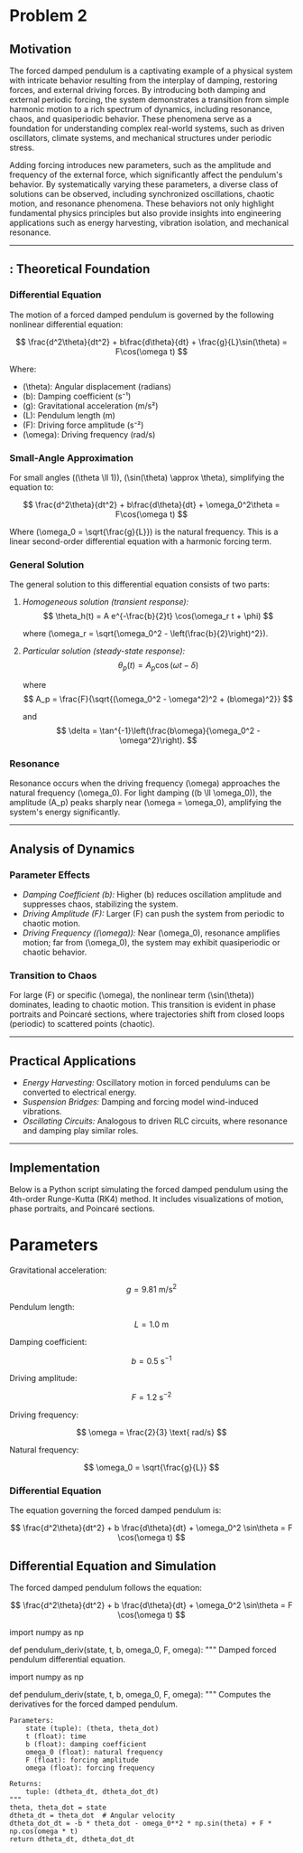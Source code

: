 # Problem 2

## Motivation
The forced damped pendulum is a captivating example of a physical system with intricate behavior resulting from the interplay of damping, restoring forces, and external driving forces. By introducing both damping and external periodic forcing, the system demonstrates a transition from simple harmonic motion to a rich spectrum of dynamics, including resonance, chaos, and quasiperiodic behavior. These phenomena serve as a foundation for understanding complex real-world systems, such as driven oscillators, climate systems, and mechanical structures under periodic stress.

Adding forcing introduces new parameters, such as the amplitude and frequency of the external force, which significantly affect the pendulum's behavior. By systematically varying these parameters, a diverse class of solutions can be observed, including synchronized oscillations, chaotic motion, and resonance phenomena. These behaviors not only highlight fundamental physics principles but also provide insights into engineering applications such as energy harvesting, vibration isolation, and mechanical resonance.

---

## : Theoretical Foundation

### Differential Equation
The motion of a forced damped pendulum is governed by the following nonlinear differential equation:

$$
\frac{d^2\theta}{dt^2} + b\frac{d\theta}{dt} + \frac{g}{L}\sin(\theta) = F\cos(\omega t)
$$

Where:
- \(\theta\): Angular displacement (radians)
- \(b\): Damping coefficient (s⁻¹)
- \(g\): Gravitational acceleration (m/s²)
- \(L\): Pendulum length (m)
- \(F\): Driving force amplitude (s⁻²)
- \(\omega\): Driving frequency (rad/s)

### Small-Angle Approximation
For small angles (\(\theta \ll 1\)), \(\sin(\theta) \approx \theta\), simplifying the equation to:

$$
\frac{d^2\theta}{dt^2} + b\frac{d\theta}{dt} + \omega_0^2\theta = F\cos(\omega t)
$$

Where \(\omega_0 = \sqrt{\frac{g}{L}}\) is the natural frequency. This is a linear second-order differential equation with a harmonic forcing term.

### General Solution
The general solution to this differential equation consists of two parts:
1. *Homogeneous solution (transient response):*
   $$
   \theta_h(t) = A e^{-\frac{b}{2}t} \cos(\omega_r t + \phi)
   $$

   where \(\omega_r = \sqrt{\omega_0^2 - \left(\frac{b}{2}\right)^2}\).

2. *Particular solution (steady-state response):*
   $$
   \theta_p(t) = A_p \cos(\omega t - \delta)
   $$

   where
   $$
   A_p = \frac{F}{\sqrt{(\omega_0^2 - \omega^2)^2 + (b\omega)^2}}
   $$

   and
   $$
   \delta = \tan^{-1}\left(\frac{b\omega}{\omega_0^2 - \omega^2}\right).
   $$

### Resonance
Resonance occurs when the driving frequency \(\omega\) approaches the natural frequency \(\omega_0\). For light damping (\(b \ll \omega_0\)), the amplitude \(A_p\) peaks sharply near \(\omega = \omega_0\), amplifying the system's energy significantly.

---

##  Analysis of Dynamics

### Parameter Effects
- *Damping Coefficient (b):* Higher \(b\) reduces oscillation amplitude and suppresses chaos, stabilizing the system.
- *Driving Amplitude (F):* Larger \(F\) can push the system from periodic to chaotic motion.
- *Driving Frequency (\(\omega\)):* Near \(\omega_0\), resonance amplifies motion; far from \(\omega_0\), the system may exhibit quasiperiodic or chaotic behavior.

### Transition to Chaos
For large \(F\) or specific \(\omega\), the nonlinear term \(\sin(\theta)\) dominates, leading to chaotic motion. This transition is evident in phase portraits and Poincaré sections, where trajectories shift from closed loops (periodic) to scattered points (chaotic).

---

##  Practical Applications

- *Energy Harvesting:* Oscillatory motion in forced pendulums can be converted to electrical energy.
- *Suspension Bridges:* Damping and forcing model wind-induced vibrations.
- *Oscillating Circuits:* Analogous to driven RLC circuits, where resonance and damping play similar roles.

---

##  Implementation

Below is a Python script simulating the forced damped pendulum using the 4th-order Runge-Kutta (RK4) method. It includes visualizations of motion, phase portraits, and Poincaré sections.


# Parameters
Gravitational acceleration:

$$ g = 9.81 \text{ m/s}^2 $$

Pendulum length:

$$ L = 1.0 \text{ m} $$

Damping coefficient:

$$ b = 0.5 \text{ s}^{-1} $$

Driving amplitude:

$$ F = 1.2 \text{ s}^{-2} $$

Driving frequency:

$$ \omega = \frac{2}{3} \text{ rad/s} $$

Natural frequency:

$$ \omega_0 = \sqrt{\frac{g}{L}} $$

### Differential Equation

The equation governing the forced damped pendulum is:

$$ \frac{d^2\theta}{dt^2} + b \frac{d\theta}{dt} + \omega_0^2 \sin\theta = F \cos(\omega t) $$

## Differential Equation and Simulation

The forced damped pendulum follows the equation:

$$ \frac{d^2\theta}{dt^2} + b \frac{d\theta}{dt} + \omega_0^2 \sin\theta = F \cos(\omega t) $$

import numpy as np

def pendulum_deriv(state, t, b, omega_0, F, omega):
    """
    Damped forced pendulum differential equation.

   import numpy as np

def pendulum_deriv(state, t, b, omega_0, F, omega):
    """
    Computes the derivatives for the forced damped pendulum.

    Parameters:
        state (tuple): (theta, theta_dot)
        t (float): time
        b (float): damping coefficient
        omega_0 (float): natural frequency
        F (float): forcing amplitude
        omega (float): forcing frequency

    Returns:
        tuple: (dtheta_dt, dtheta_dot_dt)
    """
    theta, theta_dot = state
    dtheta_dt = theta_dot  # Angular velocity
    dtheta_dot_dt = -b * theta_dot - omega_0**2 * np.sin(theta) + F * np.cos(omega * t)
    return dtheta_dt, dtheta_dot_dt

